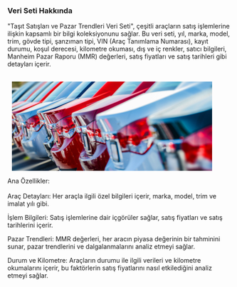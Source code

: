 ### Veri Seti Hakkında

<p>"Taşıt Satışları ve Pazar Trendleri Veri Seti", çeşitli araçların satış işlemlerine ilişkin kapsamlı bir bilgi koleksiyonunu sağlar. Bu veri seti, yıl, marka, model, trim, gövde tipi, şanzıman tipi, VIN (Araç Tanımlama Numarası), kayıt durumu, koşul derecesi, kilometre okuması, dış ve iç renkler, satıcı bilgileri, Manheim Pazar Raporu (MMR) değerleri, satış fiyatları ve satış tarihleri gibi detayları içerir.</p><br>

<div style="display: flex;">
    <img src="jpg/Car.jpg" alt="Car" style="width:450px;height:200px; margin-left: 10px;">
</div>

Ana Özellikler:<br><br>
Araç Detayları: Her araçla ilgili özel bilgileri içerir, marka, model, trim ve imalat yılı gibi.

İşlem Bilgileri: Satış işlemlerine dair içgörüler sağlar, satış fiyatları ve satış tarihlerini içerir.

Pazar Trendleri: MMR değerleri, her aracın piyasa değerinin bir tahminini sunar, pazar trendlerini ve dalgalanmalarını analiz etmeyi sağlar.

Durum ve Kilometre: Araçların durumu ile ilgili verileri ve kilometre okumalarını içerir, bu faktörlerin satış fiyatlarını nasıl etkilediğini analiz etmeyi sağlar.
